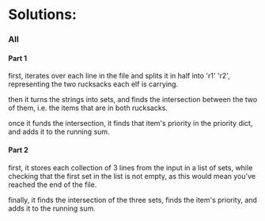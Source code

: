 # Solutions:

### All

#### Part 1

first, iterates over each line in the file and splits it in half into 'r1' 'r2',
representing the two rucksacks each elf is carrying.

then it turns the strings into sets, and finds the intersection between the two of
them, i.e. the items that are in both rucksacks.

once it funds the intersection, it finds that item's priority in the priority dict,
and adds it to the running sum.

#### Part 2

first, it stores each collection of 3 lines from the input in a list of sets, while
checking that the first set in the list is not empty, as this would mean you've
reached the end of the file.

finally, it finds the intersection of the three sets, finds the item's priority, and
adds it to the running sum.

